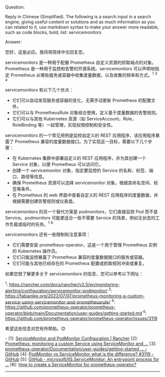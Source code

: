 Question:

Reply in Chinese (Simplified).
The following is a search input in a search engine, giving useful content or solutions and as much information as you can related to it, use markdown syntax to make your answer more readable, such as code blocks, bold, list:
servicemonitors

Answer:

您好，这是必应。我将用简体中文回复您。

servicemonitors 是一种用于配置 Prometheus 自定义资源的抓取端点的对象。Prometheus 是一种用于监控和告警的开源系统。servicemonitors 可以声明地指定 Prometheus 从哪些服务或容器中收集度量数据，以及收集的频率和方式。<sup>1</sup> <sup>3</sup> <sup>4</sup>

servicemonitors 有以下几个优点：

- 它们可以自动发现服务或容器的变化，无需手动更新 Prometheus 的配置文件。
- 它们可以与 PrometheusRule 对象结合使用，定义基于度量数据的告警规则。
- 它们可以与其他 Kubernetes 资源（如 ServiceAccount，Role，RoleBinding 等）一起管理，实现权限控制和安全性。

servicemonitors 的一个常见用例是监控自定义的 REST 应用程序，该应用程序暴露了 Prometheus 兼容的度量数据接口。为了实现这一目标，需要以下几个步骤：

- 在 Kubernetes 集群中部署自定义的 REST 应用程序，并为其创建一个 Service 对象，以便 Prometheus 可以访问它。
- 创建一个 servicemonitor 对象，指定要监控的 Service 的名称、标签、端口、路径等信息。
- 确保 Prometheus 资源可以选择 servicemonitor 对象，根据其命名空间、标签等条件。
- 在 Prometheus 的 web 界面中查看自定义的 REST 应用程序的度量数据，并根据需要创建告警规则或仪表盘。

servicemonitors 的另一个替代方案是 podmonitors，它们直接监控 Pod 而不是 Service。podmonitors 可能更适合一些不需要 Service 的场景，例如无状态的工作负载或临时的任务。<sup>1</sup> <sup>6</sup>

servicemonitors 还有一些限制和注意事项：

- 它们需要安装 prometheus-operator，这是一个用于管理 Prometheus 实例的 Kubernetes 操作员。
- 它们只能监控暴露了 Prometheus 兼容的度量数据接口的服务或容器。
- 它们可能与其他已经存在的 Prometheus 配置或抓取规则冲突或重复。

如果您想了解更多关于 servicemonitors 的信息，您可以参考以下网址：

<sup>1</sup>: https://rancher.com/docs/rancher/v2.5/en/monitoring-alerting/configuration/servicemonitor-podmonitor/
<sup>3</sup>: https://fabianlee.org/2022/07/07/prometheus-monitoring-a-custom-service-using-servicemonitor-and-prometheusrule/
<sup>4</sup>: https://github.com/prometheus-operator/prometheus-operator/blob/main/Documentation/user-guides/getting-started.md
<sup>6</sup>: https://github.com/prometheus-operator/prometheus-operator/issues/3119

希望这些信息对您有所帮助。😊

\-
\[1]: [ServiceMonitor and PodMonitor Configuration | Rancher](https://rancher.com/docs/rancher/v2.5/en/monitoring-alerting/configuration/servicemonitor-podmonitor/)
\[2]: [Prometheus: monitoring a custom Service using ServiceMonitor and ...](https://fabianlee.org/2022/07/07/prometheus-monitoring-a-custom-service-using-servicemonitor-and-prometheusrule/)
\[3]: [prometheus-operator/Documentation/user-guides/getting-started ... - GitHub](https://github.com/prometheus-operator/prometheus-operator/blob/main/Documentation/user-guides/getting-started.md)
\[4]: [PodMonitor vs ServiceMonitor what is the difference? #3119 - GitHub](https://github.com/prometheus-operator/prometheus-operator/issues/3119)
\[5]: [GitHub - microsoft/IIS.ServiceMonitor: An entrypoint process for ...](https://github.com/microsoft/IIS.ServiceMonitor)
\[6]: [How to create a ServiceMonitor for prometheus-operator?](https://stackoverflow.com/questions/52991038/how-to-create-a-servicemonitor-for-prometheus-operator)

<hr/>

